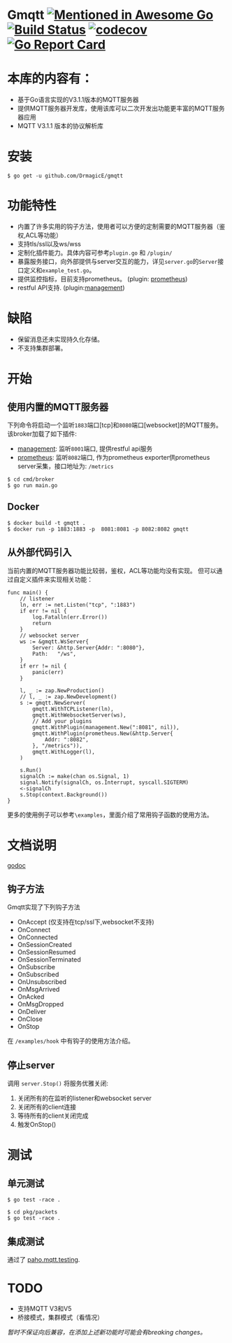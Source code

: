 # Gmqtt [![Mentioned in Awesome Go](https://awesome.re/mentioned-badge.svg)](https://github.com/avelino/awesome-go) [![Build Status](https://travis-ci.org/DrmagicE/gmqtt.svg?branch=master)](https://travis-ci.org/DrmagicE/gmqtt) [![codecov](https://codecov.io/gh/DrmagicE/gmqtt/branch/master/graph/badge.svg)](https://codecov.io/gh/DrmagicE/gmqtt) [![Go Report Card](https://goreportcard.com/badge/github.com/DrmagicE/gmqtt)](https://goreportcard.com/report/github.com/DrmagicE/gmqtt)

# 本库的内容有：
* 基于Go语言实现的V3.1.1版本的MQTT服务器
* 提供MQTT服务器开发库，使用该库可以二次开发出功能更丰富的MQTT服务器应用
* MQTT V3.1.1 版本的协议解析库

# 安装
```$ go get -u github.com/DrmagicE/gmqtt```

# 功能特性
* 内置了许多实用的钩子方法，使用者可以方便的定制需要的MQTT服务器（鉴权,ACL等功能）
* 支持tls/ssl以及ws/wss
* 定制化插件能力。具体内容可参考`plugin.go` 和 `/plugin/`
* 暴露服务接口，向外部提供与server交互的能力，详见`server.go`的`Server`接口定义和`example_test.go`。
* 提供监控指标，目前支持prometheus。 (plugin: [prometheus](https://github.com/DrmagicE/gmqtt/blob/master/plugin/prometheus/READEME.md))
* restful API支持. (plugin:[management](https://github.com/DrmagicE/gmqtt/blob/master/plugin/management/READEME.md))


# 缺陷
* 保留消息还未实现持久化存储。
* 不支持集群部署。


# 开始

## 使用内置的MQTT服务器
下列命令将启动一个监听`1883`端口[tcp]和`8080`端口[websocket]的MQTT服务。
该broker加载了如下插件:
 * [management](https://github.com/DrmagicE/gmqtt/blob/master/plugin/management/READEME.md): 监听`8001`端口, 提供restful api服务
 * [prometheus](https://github.com/DrmagicE/gmqtt/blob/master/plugin/prometheus/READEME.md): 监听`8082`端口, 作为prometheus exporter供prometheus server采集，接口地址为: `/metrics`

```
$ cd cmd/broker
$ go run main.go 
```
## Docker
```
$ docker build -t gmqtt .
$ docker run -p 1883:1883 -p  8081:8081 -p 8082:8082 gmqtt
```
## 从外部代码引入
当前内置的MQTT服务器功能比较弱，鉴权，ACL等功能均没有实现。
但可以通过自定义插件来实现相关功能：
```
func main() {
	// listener
	ln, err := net.Listen("tcp", ":1883")
	if err != nil {
		log.Fatalln(err.Error())
		return
	}
	// websocket server
	ws := &gmqtt.WsServer{
		Server: &http.Server{Addr: ":8080"},
		Path:   "/ws",
	}
	if err != nil {
		panic(err)
	}

	l, _ := zap.NewProduction()
	// l, _ := zap.NewDevelopment()
	s := gmqtt.NewServer(
		gmqtt.WithTCPListener(ln),
		gmqtt.WithWebsocketServer(ws),
		// Add your plugins
		gmqtt.WithPlugin(management.New(":8081", nil)),
		gmqtt.WithPlugin(prometheus.New(&http.Server{
			Addr: ":8082",
		}, "/metrics")),
		gmqtt.WithLogger(l),
	)

	s.Run()
	signalCh := make(chan os.Signal, 1)
	signal.Notify(signalCh, os.Interrupt, syscall.SIGTERM)
	<-signalCh
	s.Stop(context.Background())
}
```
更多的使用例子可以参考`\examples`，里面介绍了常用钩子函数的使用方法。


# 文档说明
[godoc](https://www.godoc.org/github.com/DrmagicE/gmqtt)
## 钩子方法
Gmqtt实现了下列钩子方法
* OnAccept  (仅支持在tcp/ssl下,websocket不支持)
* OnConnect 
* OnConnected
* OnSessionCreated
* OnSessionResumed
* OnSessionTerminated
* OnSubscribe
* OnSubscribed
* OnUnsubscribed
* OnMsgArrived
* OnAcked
* OnMsgDropped
* OnDeliver
* OnClose
* OnStop

在 `/examples/hook` 中有钩子的使用方法介绍。

## 停止server
调用 `server.Stop()` 将服务优雅关闭:
1. 关闭所有的在监听的listener和websocket server
2. 关闭所有的client连接
3. 等待所有的client关闭完成
4. 触发OnStop()

# 测试
## 单元测试
```
$ go test -race .
```
```
$ cd pkg/packets
$ go test -race .
```
## 集成测试
通过了 [paho.mqtt.testing](https://github.com/eclipse/paho.mqtt.testing).



# TODO
* 支持MQTT V3和V5
* 桥接模式，集群模式（看情况）

*暂时不保证向后兼容，在添加上述新功能时可能会有breaking changes。*